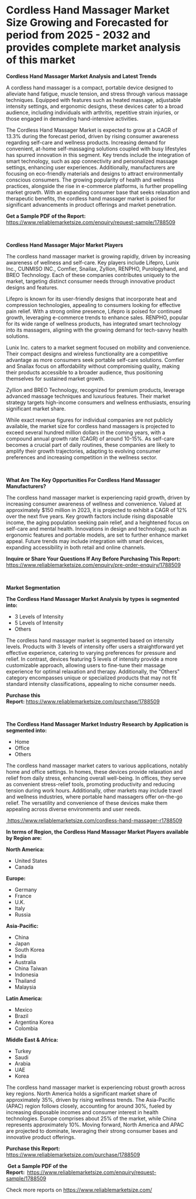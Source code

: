 <p><h1>Cordless Hand Massager Market Size Growing and Forecasted for period from 2025 - 2032 and provides complete market analysis of this market</h1></p><p><strong>Cordless Hand Massager Market Analysis and Latest Trends</strong></p>
<p><p>A cordless hand massager is a compact, portable device designed to alleviate hand fatigue, muscle tension, and stress through various massage techniques. Equipped with features such as heated massage, adjustable intensity settings, and ergonomic designs, these devices cater to a broad audience, including individuals with arthritis, repetitive strain injuries, or those engaged in demanding hand-intensive activities.</p><p>The Cordless Hand Massager Market is expected to grow at a CAGR of 13.3% during the forecast period, driven by rising consumer awareness regarding self-care and wellness products. Increasing demand for convenient, at-home self-massaging solutions coupled with busy lifestyles has spurred innovation in this segment. Key trends include the integration of smart technology, such as app connectivity and personalized massage settings, enhancing user experiences. Additionally, manufacturers are focusing on eco-friendly materials and designs to attract environmentally conscious consumers. The growing popularity of health and wellness practices, alongside the rise in e-commerce platforms, is further propelling market growth. With an expanding consumer base that seeks relaxation and therapeutic benefits, the cordless hand massager market is poised for significant advancements in product offerings and market penetration.</p></p>
<p><strong>Get a Sample PDF of the Report:&nbsp;</strong> <a href="https://www.reliablemarketsize.com/enquiry/request-sample/1788509?utm_campaign=1888&utm_medium=2&utm_source=Github&utm_content=ia&utm_term=07022025&utm_id=cordless-hand-massager">https://www.reliablemarketsize.com/enquiry/request-sample/1788509</a></p>
<p>&nbsp;</p>
<p><strong>Cordless Hand Massager Major Market Players</strong></p>
<p><p>The cordless hand massager market is growing rapidly, driven by increasing awareness of wellness and self-care. Key players include Lifepro, Lunix Inc., CUNMISO INC., Comfier, Snailax, Zyllion, RENPHO, Purologyhand, and BREO Technology. Each of these companies contributes uniquely to the market, targeting distinct consumer needs through innovative product designs and features.</p><p>Lifepro is known for its user-friendly designs that incorporate heat and compression technologies, appealing to consumers looking for effective pain relief. With a strong online presence, Lifepro is poised for continued growth, leveraging e-commerce trends to enhance sales. RENPHO, popular for its wide range of wellness products, has integrated smart technology into its massagers, aligning with the growing demand for tech-savvy health solutions.</p><p>Lunix Inc. caters to a market segment focused on mobility and convenience. Their compact designs and wireless functionality are a competitive advantage as more consumers seek portable self-care solutions. Comfier and Snailax focus on affordability without compromising quality, making their products accessible to a broader audience, thus positioning themselves for sustained market growth.</p><p>Zyllion and BREO Technology, recognized for premium products, leverage advanced massage techniques and luxurious features. Their market strategy targets high-income consumers and wellness enthusiasts, ensuring significant market share.</p><p>While exact revenue figures for individual companies are not publicly available, the market size for cordless hand massagers is projected to exceed several hundred million dollars in the coming years, with a compound annual growth rate (CAGR) of around 10-15%. As self-care becomes a crucial part of daily routines, these companies are likely to amplify their growth trajectories, adapting to evolving consumer preferences and increasing competition in the wellness sector.</p></p>
<p>&nbsp;</p>
<p><strong>What Are The Key Opportunities For Cordless Hand Massager Manufacturers?</strong></p>
<p><p>The cordless hand massager market is experiencing rapid growth, driven by increasing consumer awareness of wellness and convenience. Valued at approximately $150 million in 2023, it is projected to exhibit a CAGR of 12% over the next five years. Key growth factors include rising disposable income, the aging population seeking pain relief, and a heightened focus on self-care and mental health. Innovations in design and technology, such as ergonomic features and portable models, are set to further enhance market appeal. Future trends may include integration with smart devices, expanding accessibility in both retail and online channels.</p></p>
<p><strong>Inquire or Share Your Questions If Any Before Purchasing This Report:</strong> <a href="https://www.reliablemarketsize.com/enquiry/pre-order-enquiry/1788509?utm_campaign=1888&utm_medium=2&utm_source=Github&utm_content=ia&utm_term=07022025&utm_id=cordless-hand-massager">https://www.reliablemarketsize.com/enquiry/pre-order-enquiry/1788509</a></p>
<p>&nbsp;</p>
<p><strong>Market Segmentation</strong></p>
<p><strong>The Cordless Hand Massager Market Analysis by types is segmented into:</strong></p>
<p><ul><li>3 Levels of Intensity</li><li>5 Levels of Intensity</li><li>Others</li></ul></p>
<p><p>The cordless hand massager market is segmented based on intensity levels. Products with 3 levels of intensity offer users a straightforward yet effective experience, catering to varying preferences for pressure and relief. In contrast, devices featuring 5 levels of intensity provide a more customizable approach, allowing users to fine-tune their massage experience for optimal relaxation and therapy. Additionally, the "Others" category encompasses unique or specialized products that may not fit standard intensity classifications, appealing to niche consumer needs.</p></p>
<p><strong>Purchase this Report:&nbsp;</strong><a href="https://www.reliablemarketsize.com/purchase/1788509?utm_campaign=1888&utm_medium=2&utm_source=Github&utm_content=ia&utm_term=07022025&utm_id=cordless-hand-massager">https://www.reliablemarketsize.com/purchase/1788509</a></p>
<p>&nbsp;</p>
<p><strong>The Cordless Hand Massager Market Industry Research by Application is segmented into:</strong></p>
<p><ul><li>Home</li><li>Office</li><li>Others</li></ul></p>
<p><p>The cordless hand massager market caters to various applications, notably home and office settings. In homes, these devices provide relaxation and relief from daily stress, enhancing overall well-being. In offices, they serve as convenient stress-relief tools, promoting productivity and reducing tension during work hours. Additionally, other markets may include travel and wellness industries, where portable hand massagers offer on-the-go relief. The versatility and convenience of these devices make them appealing across diverse environments and user needs.</p></p>
<p><a href="https://www.reliablemarketsize.com/cordless-hand-massager-r1788509?utm_campaign=1888&utm_medium=2&utm_source=Github&utm_content=ia&utm_term=07022025&utm_id=cordless-hand-massager">&nbsp;https://www.reliablemarketsize.com/cordless-hand-massager-r1788509</a></p>
<p><strong>In terms of Region, the Cordless Hand Massager Market Players available by Region are:</strong></p>
<p>
    <p> <strong> North America: </strong>
        <ul>
            <li>United States</li>
            <li>Canada</li>
        </ul>
        </p> 
    <p> <strong> Europe: </strong>
        <ul>
            <li>Germany</li>
            <li>France</li>
            <li>U.K.</li>
            <li>Italy</li>
            <li>Russia</li>
        </ul>
        </p> 
    <p> <strong> Asia-Pacific: </strong>
        <ul>
            <li>China</li>
            <li>Japan</li>
            <li>South Korea</li>
            <li>India</li>
            <li>Australia</li>
            <li>China Taiwan</li>
            <li>Indonesia</li>
            <li>Thailand</li>
            <li>Malaysia</li>
        </ul>
        </p> 
    <p> <strong> Latin America: </strong>
        <ul>
            <li>Mexico</li>
            <li>Brazil</li>
            <li>Argentina Korea</li>
            <li>Colombia</li>
        </ul>
        </p> 
    <p> <strong> Middle East & Africa: </strong>
        <ul>
            <li>Turkey</li>
            <li>Saudi</li>
            <li>Arabia</li>
            <li>UAE</li>
            <li>Korea</li>
        </ul>
    </p>
    </p>
<p><p>The cordless hand massager market is experiencing robust growth across key regions. North America holds a significant market share of approximately 35%, driven by rising wellness trends. The Asia-Pacific (APAC) region follows closely, accounting for around 30%, fueled by increasing disposable incomes and consumer interest in health technologies. Europe comprises about 25% of the market, while China represents approximately 10%. Moving forward, North America and APAC are projected to dominate, leveraging their strong consumer bases and innovative product offerings.</p></p>
<p><strong>Purchase this Report: </strong><a href="https://www.reliablemarketsize.com/purchase/1788509?utm_campaign=1888&utm_medium=2&utm_source=Github&utm_content=ia&utm_term=07022025&utm_id=cordless-hand-massager">https://www.reliablemarketsize.com/purchase/1788509</a></p>
<p>&nbsp;<strong>Get a Sample PDF of the Report:&nbsp;&nbsp;</strong><a href="https://www.reliablemarketsize.com/enquiry/request-sample/1788509?utm_campaign=1888&utm_medium=2&utm_source=Github&utm_content=ia&utm_term=07022025&utm_id=cordless-hand-massager">https://www.reliablemarketsize.com/enquiry/request-sample/1788509</a></p>
<p><strong></strong></p>
<p>Check more reports on <a href="https://www.reliablemarketsize.com/?utm_campaign=1888&utm_medium=2&utm_source=Github&utm_content=ia&utm_term=07022025&utm_id=cordless-hand-massager">https://www.reliablemarketsize.com/</a></p>